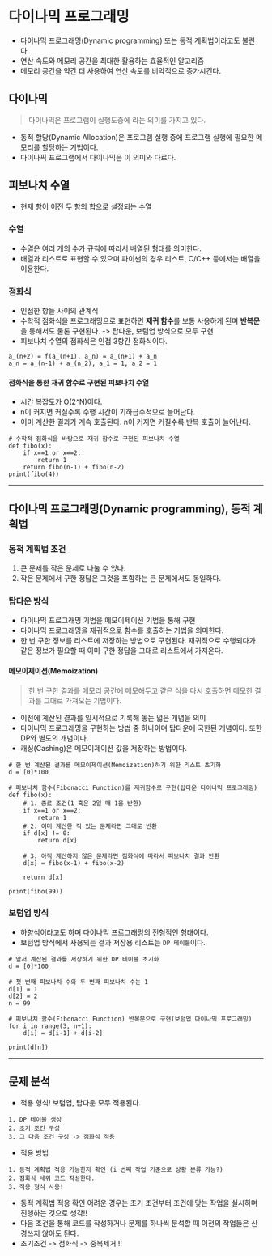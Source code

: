 # 다이나믹 프로그래밍 

* 다이나믹 프로그래밍(Dynamic programming) 또는 동적 계획법이라고도 불린다.
* 연산 속도와 메모리 공간을 최대한 활용하는 효율적인 알고리즘
* 메모리 공간을 약간 더 사용하여 연산 속도를 비약적으로 증가시킨다. 

## 다이나믹
> 다이나믹은 프로그램이 실행도중에 라는 의미를 가지고 있다.
* 동적 할당(Dynamic Allocation)은 프로그램 실행 중에 프로그램 실행에 필요한 메모리를 할당하는 기법이다.
* 다이나픽 프로그램에서 다이나믹은 이 의미와 다르다.

## 피보나치 수열

* 현재 항이 이전 두 항의 합으로 설정되는 수열

### 수열
* 수열은 여러 개의 수가 규칙에 따라서 배열된 형태를 의미한다.
* 배열과 리스트로 표현할 수 있으며 파이썬의 경우 리스트, C/C++ 등에서는 배열을 이용한다. 


### 점화식
* 인접한 항들 사이의 관계식
* 수학적 점화식을 프로그래밍으로 표현하면 **재귀 함수**를 보통 사용하게 된며 **반복문**을 통해서도 물론 구현된다. -> 탑다운, 보텀업 방식으로 모두 구현
* 피보나치 수열의 점화식은 인접 3항간 점화식이다. 
~~~
a_(n+2) = f(a_(n+1), a_n) = a_(n+1) + a_n
a_n = a_(n-1) + a_(n_2), a_1 = 1, a_2 = 1 
~~~

#### 점화식을 통한 재귀 함수로 구현된 피보나치 수열

* 시간 복잡도가 O(2^N)이다.
* n이 커지면 커질수록 수행 시간이 기하급수적으로 늘어난다. 
* 이미 계산한 결과가 계속 호출된다. n이 커지면 커질수록 반복 호출이 늘어난다. 
~~~
# 수학적 점화식을 바탕으로 재귀 함수로 구현된 피보나치 수열
def fibo(x):
    if x==1 or x==2:
        return 1
    return fibo(n-1) + fibo(n-2)
print(fibo(4))
~~~

---

## 다이나믹 프로그래밍(Dynamic programming), 동적 계획법

### 동적 계획법 조건
1. 큰 문제를 작은 문제로 나눌 수 있다.
2. 작은 문제에서 구한 정답은 그것을 포함하는 큰 문제에서도 동일하다.

### 탑다운 방식
* 다이나믹 프로그래밍 기법을 메모이제이션 기법을 통해 구현 
* 다이나믹 프로그래밍을 재귀적으로 함수를 호출하는 기법을 의미한다. 
* 한 번 구한 정보를 리스트에 저장하는 방법으로 구현된다. 재귀적으로 수행되다가 같은 정보가 필요할 때 이미 구한 정답을 그대로 리스트에서 가져온다. 

#### 메모이제이션(Memoization)
> 한 번 구한 결과를 메모리 공간에 메모해두고 같은 식을 다시 호출하면 메모한 결과를 그대로 가져오는 기법이다.
* 이전에 계산된 결과를 일시적으로 기록해 놓는 넓은 개념을 의미 
* 다이나믹 프로그래밍을 구현하는 방법 중 하나이며 탑다운에 국한된 개념이다. 또한 DP와 별도의 개념이다.
* 캐싱(Cashing)은 메모이제이션 값을 저장하는 방법이다.

~~~
# 한 번 계산된 결과를 메모이제이션(Memoization)하기 위한 리스트 초기화
d = [0]*100

# 피보나치 함수(Fibonacci Function)를 재귀함수로 구현(탑다운 다이나믹 프로그래밍)
def fibo(x):
    # 1. 종료 조건(1 혹은 2일 때 1을 반환)
    if x==1 or x==2:
        return 1
    # 2. 이미 계산한 적 있는 문제라면 그대로 반환
    if d[x] != 0:
        return d[x]

    # 3. 아직 계산하지 않은 문제라면 점화식에 따라서 피보나치 결과 반환
    d[x] = fibo(x-1) + fibo(x-2)
    
    return d[x]

print(fibo(99))
~~~

### 보텀업 방식
* 하향식이라고도 하며 다이나믹 프로그래밍의 전형적인 형태이다.
* 보텀업 방식에서 사용되는 결과 저장용 리스트는 `DP 테이블`이다.
~~~
# 앞서 계산된 결과를 저장하기 위한 DP 테이블 초기화
d = [0]*100

# 첫 번째 피보나치 수와 두 번째 피보나치 수는 1
d[1] = 1
d[2] = 2
n = 99

# 피보나치 함수(Fibonacci Function) 반복문으로 구현(보텀업 다이나믹 프로그래밍)
for i in range(3, n+1):
    d[i] = d[i-1] + d[i-2]

print(d[n])
~~~

---

## 문제 분석

* 적용 형식! 보텀업, 탑다운 모두 적용된다. 
~~~
1. DP 테이블 생성
2. 초기 조건 구성
3. 그 다음 조건 구성 -> 점화식 적용
~~~

* 적용 방법
~~~
1. 동적 계획법 적용 가능한지 확인 (i 번째 작업 기준으로 상황 분류 가능?)
2. 점화식 세워 코드 작성한다.
3. 적용 형식 사용!
~~~
* 동적 계획법 적용 확인 어려운 경우는 초기 조건부터 조건에 맞는 작업을 실시하며 진행하는 것으로 생각!!
* 다음 조건을 통해 코드를 작성하거나 문제를 하나씩 분석할 때 이전의 작업들은 신경쓰지 않아도 된다. 
* 초기조건 -> 점화식 -> 중복제거 !!